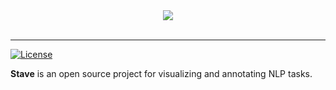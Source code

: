 <div align="center">
   <img src="https://raw.githubusercontent.com/asyml/stave/master/public/logo-light-full-300.png"><br><br>
</div>

-----------------

[![License](https://img.shields.io/badge/license-Apache%202.0-blue.svg)](https://github.com/asyml/stave/blob/master/LICENSE)


**Stave** is an open source project for visualizing and annotating NLP tasks.
